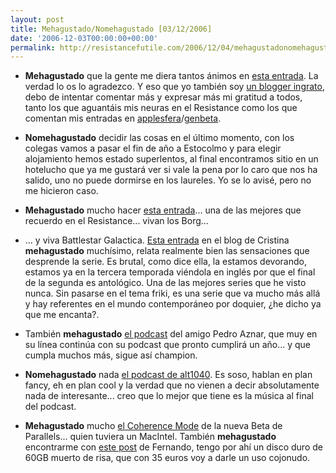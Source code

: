 ```yaml
---
layout: post
title: Mehagustado/Nomehagustado [03/12/2006]
date: '2006-12-03T00:00:00+00:00'
permalink: http://resistancefutile.com/2006/12/04/mehagustadonomehagustado-03122006/
---
```

- <span style="font-weight:bold;">Mehagustado</span> que la gente me diera tantos ánimos en <a href="http://resistancefutile.blogspot.com/2006/11/quiere-ser-usted-un-perdedor.html">esta entrada</a>. La verdad lo os lo agradezco. Y eso que yo también soy <a href="http://solo.infames.org/soy-un-blogger-ingrato/">un blogger ingrato</a>, debo de intentar comentar más y expresar más mi gratitud a todos, tanto los que aguantáis mis neuras en el Resistance como los que comentan mis entradas en <a href="http://applesfera.com">applesfera</a>/<a href="http://genbeta.com">genbeta</a>.

- <span style="font-weight:bold;">Nomehagustado</span> decidir las cosas en el último momento, con los colegas vamos a pasar el fin de año a Estocolmo y para elegir alojamiento hemos estado superlentos, al final encontramos sitio en un hotelucho que ya me gustará ver si vale la pena por lo caro que nos ha salido, uno no puede dormirse en los laureles. Yo se lo avisé, pero no me hicieron caso.

- <span style="font-weight:bold;">Mehagustado</span> mucho hacer <a href="http://resistancefutile.blogspot.com/2006/11/adaptor.html">esta entrada</a>... una de las mejores que recuerdo en el Resistance... vivan los Borg...

- ... y viva Battlestar Galactica. <a href="http://childrenatyourfeet.blogspot.com/2006/12/battlestar-galactica.html">Esta entrada</a> en el blog de Cristina <span style="font-weight:bold;">mehagustado</span> muchísimo, relata realmente bien las sensaciones que desprende la serie. Es brutal, como dice ella, la estamos devorando, estamos ya en la tercera temporada viéndola en inglés por que el final de la segunda es antológico. Una de las mejores series que he visto nunca. Sin pasarse en el tema friki, es una serie que va mucho más allá y hay referentes en el mundo contemporáneo por doquier, ¿he dicho ya que me encanta?.

- También <span style="font-weight:bold;">mehagustado</span> <a href="http://cuatrodoce.blogsome.com/2006/12/02/podcast-11-ya-disponible/">el podcast</a> del amigo Pedro Aznar, que muy en su línea continúa con su podcast que pronto cumplirá un año... y que cumpla muchos más, sigue así champion.

- <span style="font-weight:bold;">Nomehagustado</span> nada <a href="http://alt1040.com/archivo/2006/11/30/podcast-de-alt1040-1/">el podcast de alt1040</a>. Es soso, hablan en plan fancy, eh en plan cool y la verdad que no vienen a decir absolutamente nada de interesante... creo que lo mejor que tiene es la música al final del podcast.

- <span style="font-weight:bold;">Mehagustado</span> mucho <a href="http://www.applesfera.com/2006/12/02-parallels-en-coherence-mode-mac-os-x-windows-xp-simultaneamente">el Coherence Mode</a> de la nueva Beta de Parallels... quien tuviera un MacIntel. También <span style="font-weight:bold;">mehagustado</span> encontrarme con <a href="http://www.applesfera.com/2006/12/03-a-fondo-revision-carcasa-disco-duro-35-connection-nc">este post</a> de Fernando, tengo por ahí un disco duro de 60GB muerto de risa, que con 35 euros voy a darle un uso cojonudo.
